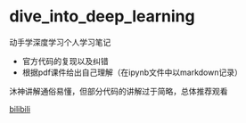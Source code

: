 # dive_into_deep_learning

动手学深度学习个人学习笔记

- 官方代码的复现以及纠错
- 根据pdf课件给出自己理解（在ipynb文件中以markdown记录）


沐神讲解通俗易懂，但部分代码的讲解过于简略，总体推荐观看

[bilibili](https://www.bilibili.com/list/1567748478/) 
